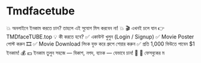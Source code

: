 # Tmdfacetube
💥 অনলাইনে ইনকাম করতে চান? তাহলে এই সুযোগ মিস করবেন না! 💥 🎬 এখনই চলে যান 👉 TMDfaceTUBE.top  💡 কী করতে হবে? ✅ একাউন্ট খুলুন (Login / Signup) ✅ Movie Poster পোস্ট করুন 🎞️ ✅ Movie Download লিংক যুক্ত করে গ্রুপে শেয়ার করুন ✅ প্রতি 1,000 ভিউতে পাবেন $1 ইনকাম! 💰  💵 ইনকাম তুলুন সহজে — বিকাশ, নগদ, ব্যাংক — যেভাবে চান! 🏦  👫 ফেসবুকের ম
